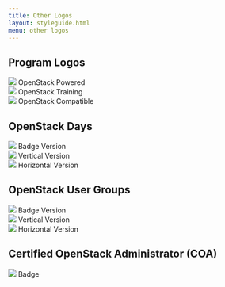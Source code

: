 ```yaml
---
title: Other Logos
layout: styleguide.html
menu: other logos
---
```


<h2>Program Logos</h2>
<div class="row">
    <div class="col-sm-4">
        <div class="logo-box">
            <img src="/images/svg-logos/program-logos/openstack-powered.svg"/>
            <span>OpenStack Powered</span>
        </div>
    </div>
    <div class="col-sm-4">
        <div class="logo-box">
            <img src="/images/svg-logos/program-logos/openstack-training.svg"/>
            <span>OpenStack Training</span>
        </div>            
    </div> 
    <div class="col-sm-4">
        <div class="logo-box">
            <img src="/images/svg-logos/program-logos/openstack-compatible.svg"/>
            <span>OpenStack Compatible</span>
        </div>            
    </div>    
</div>

<h2>OpenStack Days</h2>
<div class="row">
    <div class="col-sm-4">
        <div class="logo-box">
            <img src="/images/svg-logos/days/days-badge.svg"/>
            <span>Badge Version</span>
        </div>
    </div>
    <div class="col-sm-4">
        <div class="logo-box">
            <img src="/images/svg-logos/days/days-vertical.svg"/>
            <span>Vertical Version</span>
        </div>            
    </div> 
    <div class="col-sm-4">
        <div class="logo-box">
            <img src="/images/svg-logos/days/days-horizontal.svg"/>
            <span>Horizontal Version</span>
        </div>            
    </div>    
</div>

<h2>OpenStack User Groups</h2>
<div class="row">
    <div class="col-sm-4">
        <div class="logo-box">
            <img src="/images/svg-logos/user-groups/groups-badge.svg"/>
            <span>Badge Version</span>
        </div>
    </div>
    <div class="col-sm-4">
        <div class="logo-box">
            <img src="/images/svg-logos/user-groups/groups-vertical.svg"/>
            <span>Vertical Version</span>
        </div>            
    </div> 
    <div class="col-sm-4">
        <div class="logo-box">
            <img src="/images/svg-logos/user-groups/groups-horizontal.svg"/>
            <span>Horizontal Version</span>
        </div>            
    </div>    
</div>

<h2>Certified OpenStack Administrator (COA)</h2>
<div class="row">
    <div class="col-sm-4">
        <div class="logo-box">
            <img src="/images/svg-logos/coa/coa-badge.svg"/>
            <span>Badge</span>
        </div>            
    </div> 
</div>